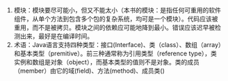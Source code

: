 1. 模块：模块要尽可能小，但又不能太小（本书的模块：是指任何可重用的软件组件，从单个方法到包含多个包的复杂系统，均可是一个模块）。代码应该被重用，而不是被拷贝。模块之间的依赖应可能地降到最小。错误应该迟早被检测出来，最好是在编译时间。
2. 术语：Java语言支持四种类型：接口(Interface)、类（class）、数组（array）和基本类型（premitive）。前三种通常称为引用类型（reference type），类实例和数组是对象（object），而基本类型的值则不是对象。类的成员（member）由它的域(field)、方法(method)、成员类()